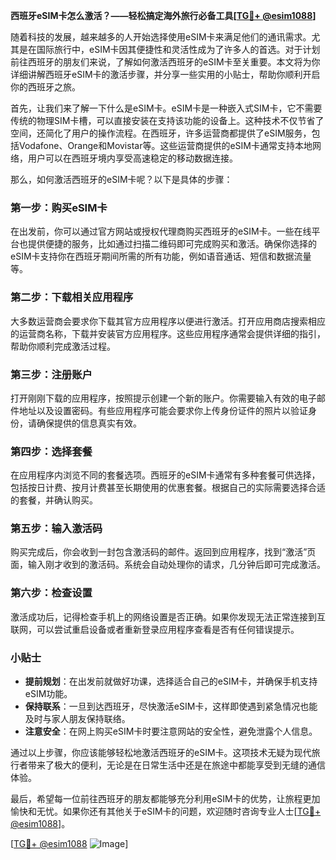 **西班牙eSIM卡怎么激活？——轻松搞定海外旅行必备工具[[TG💪+ @esim1088](https://t.me/s/esim1088)]**

随着科技的发展，越来越多的人开始选择使用eSIM卡来满足他们的通讯需求。尤其是在国际旅行中，eSIM卡因其便捷性和灵活性成为了许多人的首选。对于计划前往西班牙的朋友们来说，了解如何激活西班牙的eSIM卡至关重要。本文将为你详细讲解西班牙eSIM卡的激活步骤，并分享一些实用的小贴士，帮助你顺利开启你的西班牙之旅。

首先，让我们来了解一下什么是eSIM卡。eSIM卡是一种嵌入式SIM卡，它不需要传统的物理SIM卡槽，可以直接安装在支持该功能的设备上。这种技术不仅节省了空间，还简化了用户的操作流程。在西班牙，许多运营商都提供了eSIM服务，包括Vodafone、Orange和Movistar等。这些运营商提供的eSIM卡通常支持本地网络，用户可以在西班牙境内享受高速稳定的移动数据连接。

那么，如何激活西班牙的eSIM卡呢？以下是具体的步骤：

### 第一步：购买eSIM卡

在出发前，你可以通过官方网站或授权代理商购买西班牙的eSIM卡。一些在线平台也提供便捷的服务，比如通过扫描二维码即可完成购买和激活。确保你选择的eSIM卡支持你在西班牙期间所需的所有功能，例如语音通话、短信和数据流量等。

### 第二步：下载相关应用程序

大多数运营商会要求你下载其官方应用程序以便进行激活。打开应用商店搜索相应的运营商名称，下载并安装官方应用程序。这些应用程序通常会提供详细的指引，帮助你顺利完成激活过程。

### 第三步：注册账户

打开刚刚下载的应用程序，按照提示创建一个新的账户。你需要输入有效的电子邮件地址以及设置密码。有些应用程序可能会要求你上传身份证件的照片以验证身份，请确保提供的信息真实有效。

### 第四步：选择套餐

在应用程序内浏览不同的套餐选项。西班牙的eSIM卡通常有多种套餐可供选择，包括按日计费、按月计费甚至长期使用的优惠套餐。根据自己的实际需要选择合适的套餐，并确认购买。

### 第五步：输入激活码

购买完成后，你会收到一封包含激活码的邮件。返回到应用程序，找到“激活”页面，输入刚才收到的激活码。系统会自动处理你的请求，几分钟后即可完成激活。

### 第六步：检查设置

激活成功后，记得检查手机上的网络设置是否正确。如果你发现无法正常连接到互联网，可以尝试重启设备或者重新登录应用程序查看是否有任何错误提示。

### 小贴士

- **提前规划**：在出发前就做好功课，选择适合自己的eSIM卡，并确保手机支持eSIM功能。
- **保持联系**：一旦到达西班牙，尽快激活eSIM卡，这样即使遇到紧急情况也能及时与家人朋友保持联络。
- **注意安全**：在网上购买eSIM卡时要注意网站的安全性，避免泄露个人信息。

通过以上步骤，你应该能够轻松地激活西班牙的eSIM卡。这项技术无疑为现代旅行者带来了极大的便利，无论是在日常生活中还是在旅途中都能享受到无缝的通信体验。

最后，希望每一位前往西班牙的朋友都能够充分利用eSIM卡的优势，让旅程更加愉快和无忧。如果你还有其他关于eSIM卡的问题，欢迎随时咨询专业人士[[TG💪+ @esim1088](https://t.me/s/esim1088)]。

[[TG💪+ @esim1088](https://t.me/s/esim1088) ![Image](https://i.postimg.cc/4NQfJmqS/Snipaste-2025-05-13-00-14-12.png)]